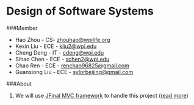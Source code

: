 Design of Software Systems
================================

###Member
* Hao Zhou - CS- zhouhao@wpilife.org
* Kexin Liu - ECE - kliu2@wpi.edu
* Cheng Deng - IT - cdeng@wpi.edu
* Sihao Chen - ECE - schen2@wpi.edu  
* Chao Ren - ECE - renchao96825@gmail.com
* Guanxiong Liu - ECE - sylorbeijing@gmail.com  


###About 
1. We will use [JFinal MVC framework](http://git.oschina.net/jfinal/jfinal) to handle this project ([read more](https://github.com/zhouhao/Abuse-Reporting-System/wiki/Code-Implementation))     